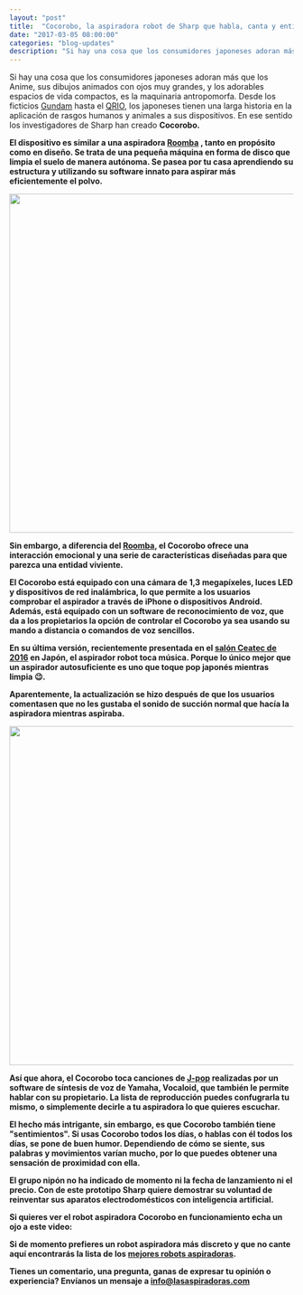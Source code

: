 ```yaml
---
layout: "post"
title:  "Cocorobo, la aspiradora robot de Sharp que habla, canta y entiende las emociones"
date: "2017-03-05 08:00:00"
categories: "blog-updates"
description: "Si hay una cosa que los consumidores japoneses adoran más que los Anime, sus dibujos animados con ojos muy grandes, y los adorables espacios de vida compactos, es la maquinaria antropomorfa."
---
```


Si hay una cosa que los consumidores japoneses adoran más que los Anime, sus dibujos animados con ojos muy grandes, y los adorables espacios de vida compactos, es la maquinaria antropomorfa. Desde los ficticios [Gundam](https://es.wikipedia.org/wiki/Gundam) hasta el [QRIO](https://es.wikipedia.org/wiki/QRIO), los japoneses tienen una larga historia en la aplicación de rasgos humanos y animales a sus dispositivos. En ese sentido los investigadores de Sharp han creado <b>Cocorobo<b>.

El dispositivo es similar a una aspiradora [Roomba](https://www.amazon.es/s/ref=as_li_ss_tl?fst=as:off&rh=n:599391031,n:2165706031,k:irobot+roomba&keywords=irobot+roomba&ie=UTF8&qid=1488734388&rnid=599392031&linkCode=ll2&tag=lasaspirad-21&linkId=9f0593d9e22d92d7fe6d65050f31ea39) , tanto en propósito como en diseño. Se trata de una pequeña máquina en forma de disco que limpia el suelo de manera autónoma. Se pasea por tu casa aprendiendo su estructura y utilizando su software innato para aspirar más eficientemente el polvo.

<div class="text-center">
<img src="{{ site.url }}/assets/img/varias/cocorobo-caja.jpg" width="600" height="auto" alt="">
</div>

Sin embargo, a diferencia del [Roomba](https://www.amazon.es/s/ref=as_li_ss_tl?fst=as:off&rh=n:599391031,n:2165706031,k:irobot+roomba&keywords=irobot+roomba&ie=UTF8&qid=1488734388&rnid=599392031&linkCode=ll2&tag=lasaspirad-21&linkId=9f0593d9e22d92d7fe6d65050f31ea39), el Cocorobo ofrece una interacción emocional y una serie de características diseñadas para que parezca una entidad viviente.

El Cocorobo está equipado con una cámara de 1,3 megapíxeles, luces LED y dispositivos de red inalámbrica, lo que permite a los usuarios comprobar el aspirador a través de iPhone o dispositivos Android. Además, está equipado con un software de reconocimiento de voz, que da a los propietarios la opción de controlar el Cocorobo ya sea usando su mando a distancia o comandos de voz sencillos.

En su última versión, recientemente presentada en el [salón Ceatec de 2016](http://www.ceatec.com/en/) en Japón, el aspirador robot toca música. Porque lo único mejor que un aspirador autosuficiente es uno que toque pop japonés mientras limpia 😉.

Aparentemente, la actualización se hizo después de que los usuarios comentasen que no les gustaba el sonido de succión normal que hacía la aspiradora mientras aspiraba.

<div class="text-center">
<img src="{{ site.url }}/assets/img/varias/Cocorobo.jpg" width="600" height="auto" alt="">
</div>

Así que ahora, el Cocorobo toca canciones de [J-pop](https://es.wikipedia.org/wiki/J-pop) realizadas por un software de síntesis de voz de Yamaha, Vocaloid, que también le permite hablar con su propietario. La lista de reproducción puedes confugrarla tu mismo, o simplemente decirle a tu aspiradora lo que quieres escuchar.

El hecho más intrigante, sin embargo, es que Cocorobo también tiene "sentimientos". Si usas Cocorobo todos los días, o hablas con él todos los días, se pone de buen humor. Dependiendo de cómo se siente, sus palabras y movimientos varían mucho, por lo que puedes obtener una sensación de proximidad con ella.

El grupo nipón no ha indicado de momento ni la fecha de lanzamiento ni el precio. Con de este prototipo Sharp quiere demostrar su voluntad de reinventar sus aparatos electrodomésticos con inteligencia artificial.

Si quieres ver el robot aspiradora Cocorobo en funcionamiento echa un ojo a este video:

[](//cdn.embedly.com/widgets/media.html?src=https%3A%2F%2Fwww.youtube.com%2Fembed%2FGK5429IeqnE%3Ffeature%3Doembed&url=http%3A%2F%2Fwww.youtube.com%2Fwatch%3Fv%3DGK5429IeqnE&image=https%3A%2F%2Fi.ytimg.com%2Fvi%2FGK5429IeqnE%2Fhqdefault.jpg&key=8a35babe1ca54595895b591feaccf81f&type=text%2Fhtml&schema=youtube)

Si de momento prefieres un robot aspiradora más discreto y que no cante aquí encontrarás la lista de los [mejores robots aspiradoras](http://www.lasaspiradoras.com/tabla-caracteristicas-aspiradoras-robot/).

Tienes un comentario, una pregunta, ganas de expresar tu opinión o experiencia? Envíanos un mensaje a info@lasaspiradoras.com

